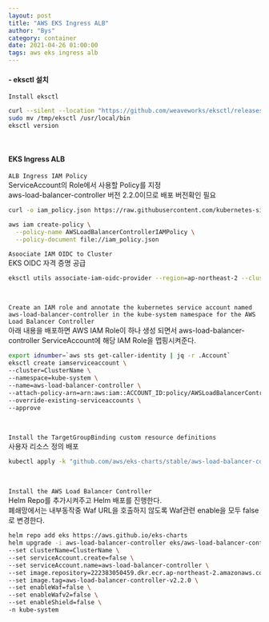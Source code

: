 ```yaml
---
layout: post
title: "AWS EKS Ingress ALB"
author: "Bys"
category: container
date: 2021-04-26 01:00:00
tags: aws eks ingress alb
---
```


#### - eksctl 설치  
`Install eksctl`
```bash
curl --silent --location "https://github.com/weaveworks/eksctl/releases/latest/download/eksctl_$(uname -s)_amd64.tar.gz" | tar xz -C /tmp
sudo mv /tmp/eksctl /usr/local/bin
eksctl version
```
<br>

#### EKS Ingress ALB

`ALB Ingress IAM Policy`  
ServiceAccount의 Role에서 사용할 Policy를 지정  
aws-load-balancer-controller 버전 2.2.0이므로 배포 버전확인 필요  
```bash
curl -o iam_policy.json https://raw.githubusercontent.com/kubernetes-sigs/aws-load-balancer-controller/v2.2.0/docs/install/iam_policy.json

aws iam create-policy \
  --policy-name AWSLoadBalancerControllerIAMPolicy \
  --policy-document file://iam_policy.json
```

`Asoociate IAM OIDC to Cluster`  
EKS OIDC 자격 증명 공급  
```bash
eksctl utils associate-iam-oidc-provider --region=ap-northeast-2 --cluster=ClusterName --approve
```
<br>

`Create an IAM role and annotate the kubernetes service account named aws-load-balancer-controller in the kube-system namespace for the AWS Load Balancer Controller`  
아래 내용을 배포하면 AWS IAM Role이 하나 생성 되면서 aws-load-balancer-controller ServiceAccount에 해당 IAM Role을 맵핑시켜준다.  
```bash
export idnumber=`aws sts get-caller-identity | jq -r .Account`
eksctl create iamserviceaccount \
--cluster=ClusterName \
--namespace=kube-system \
--name=aws-load-balancer-controller \
--attach-policy-arn=arn:aws:iam::ACCOUNT_ID:policy/AWSLoadBalancerControllerIAMPolicy \
--override-existing-serviceaccounts \
--approve
```
<br>


`Install the TargetGroupBinding custom resource definitions`  
사용자 리소스 정의 배포  
```bash
kubectl apply -k "github.com/aws/eks-charts/stable/aws-load-balancer-controller//crds?ref=master"
```
<br>

`Install the AWS Load Balancer Controller`  
Helm Repo를 추가시켜주고 Helm 배포를 진행한다.  
폐쇄망에서는 내부동작중 Waf URL을 호출하지 않도록 Waf관련 enable을 모두 false로 변경한다.  
```bash
helm repo add eks https://aws.github.io/eks-charts
helm upgrade -i aws-load-balancer-controller eks/aws-load-balancer-controller \
--set clusterName=ClusterName \
--set serviceAccount.create=false \
--set serviceAccount.name=aws-load-balancer-controller \
--set image.repository=222383050459.dkr.ecr.ap-northeast-2.amazonaws.com/opensource-components \
--set image.tag=aws-load-balancer-controller-v2.2.0 \
--set enableWaf=false \
--set enableWafv2=false \
--set enableShield=false \
-n kube-system
```
<br>
